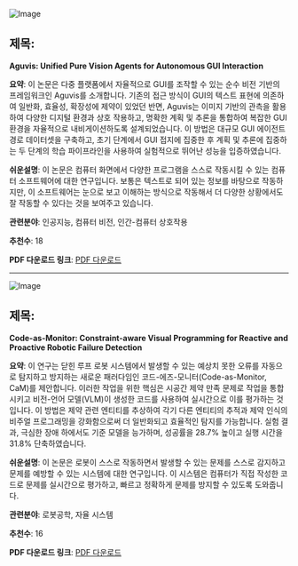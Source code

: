 ![Image](https://cdn-thumbnails.huggingface.co/social-thumbnails/papers/2412.04454.png)

## 제목:
**Aguvis: Unified Pure Vision Agents for Autonomous GUI Interaction**

**요약**:
이 논문은 다중 플랫폼에서 자율적으로 GUI를 조작할 수 있는 순수 비전 기반의 프레임워크인 Aguvis를 소개합니다. 기존의 접근 방식이 GUI의 텍스트 표현에 의존하여 일반화, 효율성, 확장성에 제약이 있었던 반면, Aguvis는 이미지 기반의 관측을 활용하여 다양한 디지털 환경과 상호 작용하고, 명확한 계획 및 추론을 통합하여 복잡한 GUI 환경을 자율적으로 내비게이션하도록 설계되었습니다. 이 방법은 대규모 GUI 에이전트 경로 데이터셋을 구축하고, 초기 단계에서 GUI 접지에 집중한 후 계획 및 추론에 집중하는 두 단계의 학습 파이프라인을 사용하여 실험적으로 뛰어난 성능을 입증하였습니다.

**쉬운설명**:
이 논문은 컴퓨터 화면에서 다양한 프로그램을 스스로 작동시킬 수 있는 컴퓨터 소프트웨어에 대한 연구입니다. 보통은 텍스트로 되어 있는 정보를 바탕으로 작동하지만, 이 소프트웨어는 눈으로 보고 이해하는 방식으로 작동해서 더 다양한 상황에서도 잘 작동할 수 있다는 것을 보여주고 있습니다.

**관련분야**:
인공지능, 컴퓨터 비전, 인간-컴퓨터 상호작용

**추천수**:
18

**PDF 다운로드 링크**: [PDF 다운로드](https://arxiv.org/pdf/2412.04454)

---

![Image](https://cdn-thumbnails.huggingface.co/social-thumbnails/papers/2412.04455.png)

## 제목:
**Code-as-Monitor: Constraint-aware Visual Programming for Reactive and Proactive Robotic Failure Detection**

**요약**:
이 연구는 닫힌 루프 로봇 시스템에서 발생할 수 있는 예상치 못한 오류를 자동으로 탐지하고 방지하는 새로운 패러다임인 코드-에즈-모니터(Code-as-Monitor, CaM)를 제안합니다. 이러한 작업을 위한 핵심은 시공간 제약 만족 문제로 작업을 통합시키고 비전-언어 모델(VLM)이 생성한 코드를 사용하여 실시간으로 이를 평가하는 것입니다. 이 방법은 제약 관련 엔티티를 추상하여 각기 다른 엔티티의 추적과 제약 인식의 비주얼 프로그래밍을 강화함으로써 더 일반화되고 효율적인 탐지를 가능합니다. 실험 결과, 극심한 장애 하에서도 기준 모델을 능가하며, 성공률을 28.7% 높이고 실행 시간을 31.8% 단축하였습니다.

**쉬운설명**:
이 논문은 로봇이 스스로 작동하면서 발생할 수 있는 문제를 스스로 감지하고 문제를 예방할 수 있는 시스템에 대한 연구입니다. 이 시스템은 컴퓨터가 직접 작성한 코드로 문제를 실시간으로 평가하고, 빠르고 정확하게 문제를 방지할 수 있도록 도와줍니다.

**관련분야**:
로봇공학, 자율 시스템

**추천수**:
16

**PDF 다운로드 링크**: [PDF 다운로드](https://arxiv.org/pdf/2412.04455)